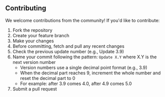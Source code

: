## Contributing

We welcome contributions from the community! If you'd like to contribute:

1. Fork the repository
2. Create your feature branch
3. Make your changes
4. Before committing, fetch and pull any recent changes
5. Check the previous update number (e.g., Update 3.9)
6. Name your commit following the pattern: `Update X.Y` where X.Y is the next version number
   - Version numbers use a single decimal point format (e.g., 3.9)
   - When the decimal part reaches 9, increment the whole number and reset the decimal part to 0
   - For example: after 3.9 comes 4.0, after 4.9 comes 5.0
7. Submit a pull request